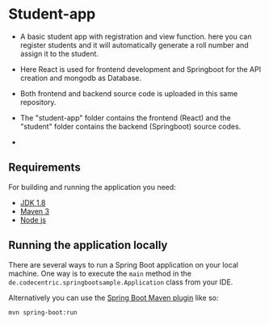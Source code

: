 # Student-app
* A basic student app with registration and view function. here you can register students and it will automatically generate a roll number and assign it to the student. 

* Here React is used for frontend development and Springboot for the API creation and mongodb as Database. 

* Both frontend and backend source code is uploaded in this same repository.

* The "student-app" folder contains the frontend  (React) and the "student" folder contains the backend (Springboot) source codes.
* 
## Requirements

For building and running the application you need:

- [JDK 1.8](http://www.oracle.com/technetwork/java/javase/downloads/jdk8-downloads-2133151.html)
- [Maven 3](https://maven.apache.org)
- [Node js](https://nodejs.org/en/download/)
## Running the application locally

There are several ways to run a Spring Boot application on your local machine. One way is to execute the `main` method in the `de.codecentric.springbootsample.Application` class from your IDE.

Alternatively you can use the [Spring Boot Maven plugin](https://docs.spring.io/spring-boot/docs/current/reference/html/build-tool-plugins-maven-plugin.html) like so:

```shell
mvn spring-boot:run
```


